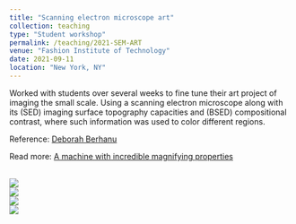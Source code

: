 ```yaml
---
title: "Scanning electron microscope art"
collection: teaching
type: "Student workshop"
permalink: /teaching/2021-SEM-ART
venue: "Fashion Institute of Technology"
date: 2021-09-11
location: "New York, NY"
---
```


Worked with students over several weeks to fine tune their art project of imaging the small scale.
Using a scanning electron microscope along with its (SED) imaging surface topography capacities and
(BSED) compositional contrast, where such information was used to color different regions.

Reference: [Deborah Berhanu](https://www.linkedin.com/in/deborah-berhanu-980a7548/)

Read more: [A machine with incredible magnifying properties](https://news.fitnyc.edu/2021/07/22/inside-fits-four-national-science-foundation-funded-projects/)

<br/><image src="/images/10004.tiff">
<br/><image src="/images/salt0002.tiff">
<br/><image src="/images/sponge0006.tiff">
<br/><image src="/images/tumeric0002.tiff">
